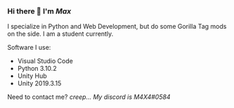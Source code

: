 ### Hi there 👋 I'm _Max_

I specialize in Python and Web Development, but do some Gorilla Tag mods on the side. I am a student currently.

Software I use:
- Visual Studio Code
- Python 3.10.2
- Unity Hub
- Unity 2019.3.15

Need to contact me? <i>creep...<i> My discord is M4X4#0584
<!--
**M4X40/M4X40** is a ✨ _special_ ✨ repository because its `README.md` (this file) appears on your GitHub profile.

Here are some ideas to get you started:

- 🔭 I’m currently working on ...
- 🌱 I’m currently learning ...
- 👯 I’m looking to collaborate on ...
- 🤔 I’m looking for help with ...
- 💬 Ask me about ...
- 📫 How to reach me: ...
- 😄 Pronouns: ...
- ⚡ Fun fact: ...
-->
